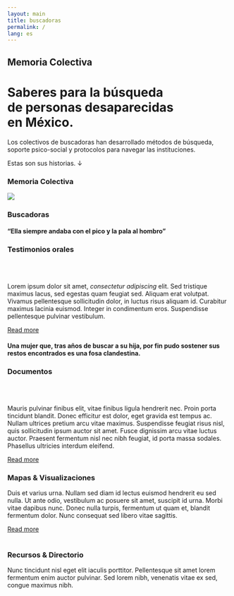 ```yaml
---
layout: main
title: buscadoras
permalink: /
lang: es
---
```


<div id="bus-main">
  <!--<h2 class="page-subtitle">Memoria Colectiva</h2>-->
  <h2 class="page-subtitle">Memoria Colectiva</h2>
  <div class="content-top">
    <h1>Saberes para la búsqueda <br>de personas desaparecidas <br>en México.</h1>
    <p>Los colectivos de buscadoras han desarrollado métodos de búsqueda, soporte psico-social y protocolos para navegar las instituciones.</p><p>Estas son sus historias. ↓</p>
    <!--<p>Este es un espacio para socializar la información, intercomunicación, el análisis crítico y la construcción de memoria colectiva.</p>
    <p>La búsqueda como una acción cotidiana de resistencia.</p>
    <p>Buscadoras documentation project.</p>
    <span class="credits">Greg Odum | Álex Gil | Mónica Trigos</span>-->
  </div>
</div>




<div class="content-container">


<div class="archivo animatable fadeInUp">
  <h3>Memoria Colectiva</h3>
  <div class="main_full_img">
    <img src="{{ '/assets/images/6C2A0942.jpg' | absolute_url }}" />
  </div>
</div>


<div id="q_1" class="quote" class="archivo archivo_dark animatable fadeInUp">
  <h3>Buscadoras</h3>
  <h4>“Ella siempre andaba con el pico y la pala al hombro”</h4>
</div>


<div class="archivo animatable fadeInUp" id="stories">
<h3>Testimonios orales</h3>
<div class="row">
  <div class="column">  <div class="main_img"></div>  </div>
  <div class="double-column">
  <br/><br/><p>Lorem ipsum dolor sit amet, <em>consectetur adipiscing</em> elit. Sed tristique maximus lacus, sed egestas quam feugiat sed. Aliquam erat volutpat. Vivamus pellentesque sollicitudin dolor, in luctus risus aliquam id. Curabitur maximus lacinia euismod. Integer in condimentum eros. Suspendisse pellentesque pulvinar vestibulum.</p>
  <a href="">Read more</a>
  </div>
</div>  
</div>


<div class="quote" class="archivo animatable fadeInUp">
  <h4>Una mujer que, tras años de buscar a su hija, por fin pudo sostener sus restos encontrados es una fosa clandestina.</h4>
</div>

<div class="archivo animatable fadeInUp" id="documents">
  <h3>Documentos</h3>
  <div class="row">
  <div class="column">  <div class="main_img"></div>  </div>
  <div class="double-column">
  <br/><br/><p>Mauris pulvinar finibus elit, vitae finibus ligula hendrerit nec. Proin porta tincidunt blandit. Donec efficitur est dolor, eget gravida est tempus ac. Nullam ultrices pretium arcu vitae maximus. Suspendisse feugiat risus nisl, quis sollicitudin ipsum auctor sit amet. Fusce dignissim arcu vitae luctus auctor. Praesent fermentum nisl nec nibh feugiat, id porta massa sodales. Phasellus ultricies interdum eleifend.</p>
  <a href="">Read more</a></div>
  </div>
</div>

<div class="archivo animatable fadeInUp" id="maps">
  <h3>Mapas & Visualizaciones</h3>
  <p>Duis et varius urna. Nullam sed diam id lectus euismod hendrerit eu sed nulla. Ut ante odio, vestibulum ac posuere sit amet, suscipit id urna. Morbi vitae dapibus nunc. Donec nulla turpis, fermentum ut quam et, blandit fermentum dolor. Nunc consequat sed libero vitae sagittis.</p>
  <a href="">Read more</a><br/><br/>
  <div class="main_full_img"></div>
</div>

<div class="archivo animatable fadeInUp" id="resources">
  <h3>Recursos & Directorio</h3>
  <p>Nunc tincidunt nisl eget elit iaculis porttitor. Pellentesque sit amet lorem fermentum enim auctor pulvinar. Sed lorem nibh, venenatis vitae ex sed, congue maximus nibh.</p>
</div>

</div> <!-- class="content-container" -->
